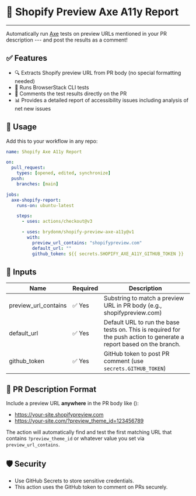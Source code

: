 # 🧪 Shopify Preview Axe A11y Report

---

Automatically run [Axe](https://www.deque.com/axe/) tests on preview URLs mentioned in your PR description --- and post the results as a comment!

## ✅ Features

- 🔍 Extracts Shopify preview URL from PR body (no special formatting needed)
- 🧪 Runs BrowserStack CLI tests
- 💬 Comments the test results directly on the PR
- 📊 Provides a detailed report of accessibility issues including analysis of net new issues

## 🚀 Usage

Add this to your workflow in any repo:

```yaml
name: Shopify Axe A11y Report

on:
  pull_request:
    types: [opened, edited, synchronize]
  push:
    branches: [main]

jobs:
  axe-shopify-report:
    runs-on: ubuntu-latest

    steps:
      - uses: actions/checkout@v3

      - uses: brydonm/shopify-preview-axe-a11y@v1
        with:
          preview_url_contains: "shopifypreview.com"
          default_url: ""
          github_token: ${{ secrets.SHOPIFY_AXE_A11Y_GITHUB_TOKEN }}
```

## 🔧 Inputs

| Name                 | Required | Description                                                                                                          |
| -------------------- | -------- | -------------------------------------------------------------------------------------------------------------------- |
| preview_url_contains | ✅ Yes   | Substring to match a preview URL in PR body (e.g., shopifypreview.com)                                               |
| default_url          | ✅ Yes   | Default URL to run the base tests on. This is required for the push action to generate a report based on the branch. |
| github_token         | ✅ Yes   | GitHub token to post PR comment (use `secrets.GITHUB_TOKEN`)                                                         |

## 📝 PR Description Format

Include a preview URL **anywhere** in the PR body like ():

- https://your-site.shopifypreview.com
- https://your-site.com/?preview_theme_id=123456789

The action will automatically find and test the first matching URL that contains `?preview_theme_id` or whatever value you set via `preview_url_contains`.

## 🛡️ Security

- Use GitHub Secrets to store sensitive credentials.
- This action uses the GitHub token to comment on PRs securely.
